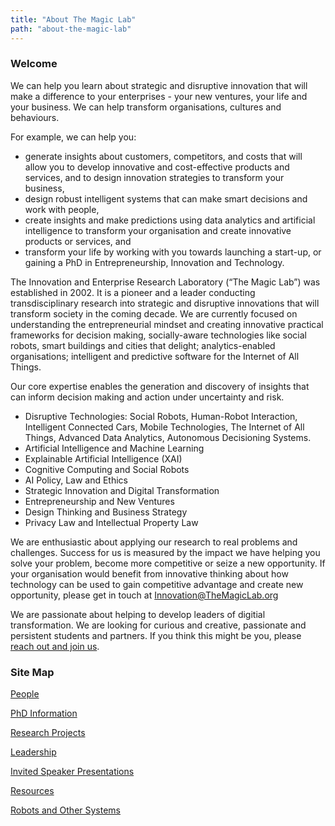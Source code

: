 ```yaml
---
title: "About The Magic Lab"
path: "about-the-magic-lab"
---
```

### Welcome

We can help you learn about strategic and disruptive innovation that will make a difference to your enterprises - your new ventures, your life and your business. We can help transform organisations, cultures and behaviours.

For example, we can help you:
- generate insights about customers, competitors, and costs that will allow you to develop innovative and cost-effective products and services, and to design innovation strategies to transform your business,
- design robust intelligent systems that can make smart decisions and work with people,
- create insights and make predictions using data analytics and artificial intelligence to transform your organisation and create innovative products or services, and 
- transform your life by working with you towards launching a start-up, or gaining a PhD in Entrepreneurship, Innovation and Technology.

The Innovation and Enterprise Research Laboratory (“The Magic Lab”) was established in 2002. It is a pioneer and a leader conducting transdisciplinary research into strategic and disruptive innovations that will transform society in the coming decade. We are currently focused on understanding the entrepreneurial mindset and creating innovative practical frameworks for decision making, socially-aware technologies like social robots, smart buildings and cities that delight; analytics-enabled organisations; intelligent and predictive software for the Internet of All Things.

Our core expertise enables the generation and discovery of insights that can inform decision making and action under uncertainty and risk. 
- Disruptive Technologies: Social Robots, Human-Robot Interaction, Intelligent Connected Cars, Mobile Technologies, The Internet of All Things, Advanced Data Analytics, Autonomous Decisioning Systems.
- Artificial Intelligence and Machine Learning 
- Explainable Artificial Intelligence (XAI)
- Cognitive Computing and Social Robots
- AI Policy, Law and Ethics
- Strategic Innovation and Digital Transformation
- Entrepreneurship and New Ventures
- Design Thinking and Business Strategy
- Privacy Law and Intellectual Property Law



We are enthusiastic about applying our research to real problems and challenges. Success for us is measured by the impact we have helping you solve your problem, become more competitive or seize a new opportunity. If your organisation would benefit from innovative thinking about how technology can be used to gain competitive advantage and create new opportunity, please get in touch at Innovation@TheMagicLab.org

We are passionate about helping to develop leaders of digitial transformation. We are looking for curious and creative, passionate and persistent students and partners. If you think this might be you, please [reach out and join us](join-us.html).

### Site Map

[People](people.html)

[PhD Information](join-us.html)

[Research Projects](research-projects.html)

[Leadership](leadership.html)

[Invited Speaker Presentations](invited-speaker-presentations.html)

[Resources](resources.html)

[Robots and Other Systems](robots-and-other-systems.html)

